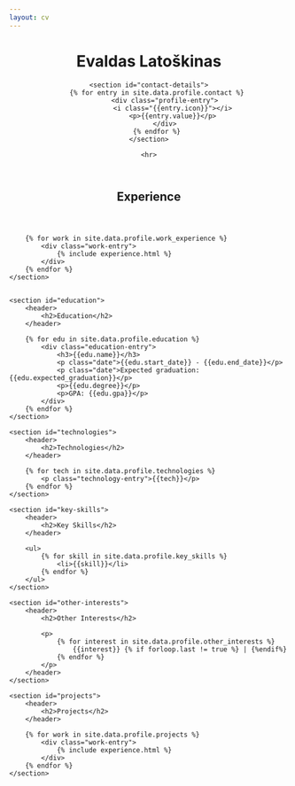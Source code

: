 ```yaml
---
layout: cv
---
```


<header>
    <h1>Evaldas Latoškinas</h1>

    <section id="contact-details">
        {% for entry in site.data.profile.contact %}
            <div class="profile-entry">
                <i class="{{entry.icon}}"></i>
                <p>{{entry.value}}</p>
            </div>
        {% endfor %}
    </section>

    <hr>
</header>

<main>
    <section id="work-experience">
        <header>
            <h2>Experience</h2>
        </header>

        {% for work in site.data.profile.work_experience %}
            <div class="work-entry">
                {% include experience.html %}
            </div>
        {% endfor %}
    </section>


    <section id="education">
        <header>
            <h2>Education</h2>
        </header>

        {% for edu in site.data.profile.education %}
            <div class="education-entry">
                <h3>{{edu.name}}</h3>
                <p class="date">{{edu.start_date}} - {{edu.end_date}}</p>
                <p class="date">Expected graduation: {{edu.expected_graduation}}</p>
                <p>{{edu.degree}}</p>
                <p>GPA: {{edu.gpa}}</p>
            </div>
        {% endfor %}
    </section>

    <section id="technologies">
        <header>
            <h2>Technologies</h2>
        </header>

        {% for tech in site.data.profile.technologies %}
            <p class="technology-entry">{{tech}}</p>
        {% endfor %}
    </section>

    <section id="key-skills">
        <header>
            <h2>Key Skills</h2>
        </header>

        <ul>
            {% for skill in site.data.profile.key_skills %}
                <li>{{skill}}</li>
            {% endfor %}
        </ul>
    </section>

    <section id="other-interests">
        <header>
            <h2>Other Interests</h2>

            <p>
                {% for interest in site.data.profile.other_interests %}
                    {{interest}} {% if forloop.last != true %} | {%endif%}
                {% endfor %}
            </p>
        </header>
    </section>

    <section id="projects">
        <header>
            <h2>Projects</h2>
        </header>

        {% for work in site.data.profile.projects %}
            <div class="work-entry">
                {% include experience.html %}
            </div>
        {% endfor %}
    </section>
</main>